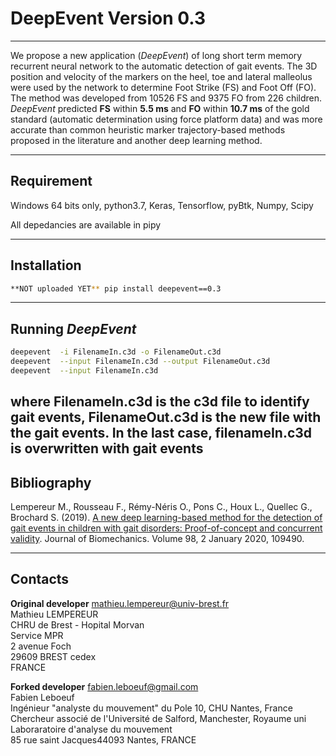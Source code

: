 # DeepEvent Version 0.3


---
We propose a new application (_DeepEvent_) of long short term memory recurrent neural network to the automatic detection of gait events.
The 3D position and velocity of the markers on the heel, toe and lateral malleolus were used by the network to determine Foot Strike (FS) and Foot Off (FO).
The method was developed from  10526 FS and 9375 FO from 226 children. _DeepEvent_ predicted **FS** within **5.5 ms** and **FO** within **10.7 ms** of the gold standard (automatic determination using force platform data) and was more accurate than common heuristic marker trajectory-based methods proposed in the literature and another deep learning method.

---
## Requirement


Windows 64 bits only, python3.7, Keras, Tensorflow, pyBtk, Numpy, Scipy

All depedancies are available in pipy  


---
## Installation
```sh
**NOT uploaded YET** pip install deepevent==0.3
```


---
## Running _DeepEvent_
```sh
deepevent  -i FilenameIn.c3d -o FilenameOut.c3d
deepevent  --input FilenameIn.c3d --output FilenameOut.c3d
deepevent  --input FilenameIn.c3d
```
where FilenameIn.c3d is the c3d file to identify gait events, FilenameOut.c3d is the new file with the gait events.
In the last case, filenameIn.c3d is overwritten with gait events
---
## Bibliography
Lempereur M., Rousseau F., Rémy-Néris O., Pons C., Houx L., Quellec G., Brochard S. (2019). [A new deep learning-based method for the detection of gait events in children with gait disorders: Proof-of-concept and concurrent validity](https://doi.org/10.1016/j.jbiomech.2019.109490). Journal of Biomechanics. Volume 98, 2 January 2020, 109490.



---
## Contacts
**Original developer**
[mathieu.lempereur@univ-brest.fr](mailto:mathieu.lemepreur@univ-brest.fr)  
Mathieu LEMPEREUR  
CHRU de Brest - Hopital Morvan  
Service MPR  
2 avenue Foch  
29609 BREST cedex  
FRANCE

**Forked developer**
[fabien.leboeuf@gmail.com](mailto:fabien.leboeuf@gmail.com)<br/>
Fabien Leboeuf<br/>
Ingénieur "analyste du mouvement" du Pole 10, CHU Nantes, France<br/>
Chercheur associé de l'Université de Salford, Manchester, Royaume uni<br/>
Laboraratoire d'analyse du mouvement<br/>
85 rue saint Jacques44093 Nantes, FRANCE